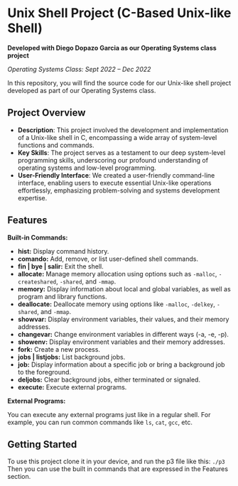 # Unix Shell Project (C-Based Unix-like Shell)

**Developed with Diego Dopazo Garcia as our Operating Systems class project**

*Operating Systems Class: Sept 2022 – Dec 2022*

In this repository, you will find the source code for our Unix-like shell project developed as part of our Operating Systems class.

## Project Overview

- **Description**: This project involved the development and implementation of a Unix-like shell in C, encompassing a wide array of system-level functions and commands.
- **Key Skills**: The project serves as a testament to our deep system-level programming skills, underscoring our profound understanding of operating systems and low-level programming.
- **User-Friendly Interface**: We created a user-friendly command-line interface, enabling users to execute essential Unix-like operations effortlessly, emphasizing problem-solving and systems development expertise.

## Features

**Built-in Commands:**

- **hist:** Display command history.
- **comando:** Add, remove, or list user-defined shell commands.
- **fin | bye | salir:** Exit the shell.
- **allocate:** Manage memory allocation using options such as `-malloc`, `-createshared`, `-shared`, and `-mmap`.
- **memory:** Display information about local and global variables, as well as program and library functions.
- **deallocate:** Deallocate memory using options like `-malloc`, `-delkey`, `-shared`, and `-mmap`.
- **showvar:** Display environment variables, their values, and their memory addresses.
- **changevar:** Change environment variables in different ways (-a, -e, -p).
- **showenv:** Display environment variables and their memory addresses.
- **fork:** Create a new process.
- **jobs | listjobs:** List background jobs.
- **job:** Display information about a specific job or bring a background job to the foreground.
- **deljobs:** Clear background jobs, either terminated or signaled.
- **execute:** Execute external programs.

**External Programs:**

You can execute any external programs just like in a regular shell. For example, you can run common commands like `ls`, `cat`, `gcc`, etc.


## Getting Started

To use this project clone it in your device, and run the p3 file like this:
```./p3```
Then you can use the built in commands that are expressed in the Features section.



